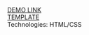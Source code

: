 [DEMO LINK](https://hheight.github.io/layout_dia/)<br>
[TEMPLATE](https://www.figma.com/file/vhfzZ7SqWGkMGd5iCDdBCy/Dia-New?node-id=0%3A1)<br>
Technologies: HTML/CSS
